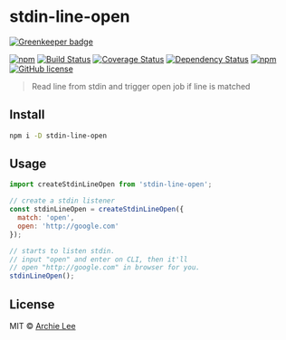 # stdin-line-open

[![Greenkeeper badge](https://badges.greenkeeper.io/jihchi/stdin-line-open.svg)](https://greenkeeper.io/)

[![npm](https://img.shields.io/npm/v/stdin-line-open.svg)](https://www.npmjs.com/package/stdin-line-open)
[![Build Status](https://travis-ci.org/jihchi/stdin-line-open.svg?branch=master)](https://travis-ci.org/jihchi/stdin-line-open)
[![Coverage Status](https://coveralls.io/repos/github/jihchi/stdin-line-open/badge.svg?branch=master)](https://coveralls.io/github/jihchi/stdin-line-open?branch=master)
[![Dependency Status](https://david-dm.org/jihchi/stdin-line-open.svg)](https://david-dm.org/jihchi/stdin-line-open)
[![npm](https://img.shields.io/npm/dm/stdin-line-open.svg)](https://www.npmjs.com/package/stdin-line-open)
[![GitHub license](https://img.shields.io/badge/license-MIT-blue.svg)](https://raw.githubusercontent.com/jihchi/stdin-line-open/master/LICENSE)

> Read line from stdin and trigger open job if line is matched

## Install

```sh
npm i -D stdin-line-open
```

## Usage

```js
import createStdinLineOpen from 'stdin-line-open';

// create a stdin listener
const stdinLineOpen = createStdinLineOpen({
  match: 'open',
  open: 'http://google.com'
});

// starts to listen stdin.
// input "open" and enter on CLI, then it'll
// open "http://google.com" in browser for you.
stdinLineOpen();
```

## License

MIT © [Archie Lee](https://github.com/jihchi/stdin-line-open)
